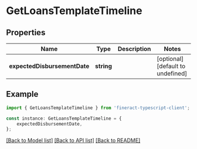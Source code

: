 # GetLoansTemplateTimeline


## Properties

Name | Type | Description | Notes
------------ | ------------- | ------------- | -------------
**expectedDisbursementDate** | **string** |  | [optional] [default to undefined]

## Example

```typescript
import { GetLoansTemplateTimeline } from 'fineract-typescript-client';

const instance: GetLoansTemplateTimeline = {
    expectedDisbursementDate,
};
```

[[Back to Model list]](../README.md#documentation-for-models) [[Back to API list]](../README.md#documentation-for-api-endpoints) [[Back to README]](../README.md)

